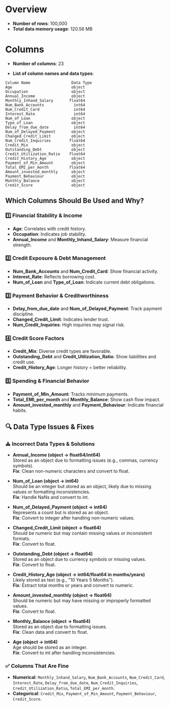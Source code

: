 
# Overview

- **Number of rows**: 100,000  
- **Total data memory usage**: 120.56 MB  

# Columns  

- **Number of columns**: 23  

- **List of column names and data types**:

```
Column Name                  Data Type
Age                          object
Occupation                   object
Annual_Income                object
Monthly_Inhand_Salary       float64
Num_Bank_Accounts             int64
Num_Credit_Card               int64
Interest_Rate                 int64
Num_of_Loan                  object
Type_of_Loan                 object
Delay_from_due_date           int64
Num_of_Delayed_Payment       object
Changed_Credit_Limit         object
Num_Credit_Inquiries        float64
Credit_Mix                   object
Outstanding_Debt             object
Credit_Utilization_Ratio    float64
Credit_History_Age           object
Payment_of_Min_Amount        object
Total_EMI_per_month         float64
Amount_invested_monthly      object
Payment_Behaviour            object
Monthly_Balance              object
Credit_Score                 object
```

## Which Columns Should Be Used and Why?

### 1️⃣ Financial Stability & Income  
- **Age**: Correlates with credit history.  
- **Occupation**: Indicates job stability.  
- **Annual_Income** and **Monthly_Inhand_Salary**: Measure financial strength.  

### 2️⃣ Credit Exposure & Debt Management  
- **Num_Bank_Accounts** and **Num_Credit_Card**: Show financial activity.  
- **Interest_Rate**: Reflects borrowing cost.  
- **Num_of_Loan** and **Type_of_Loan**: Indicate current debt obligations.  

### 3️⃣ Payment Behavior & Creditworthiness  
- **Delay_from_due_date** and **Num_of_Delayed_Payment**: Track payment discipline.  
- **Changed_Credit_Limit**: Indicates lender trust.  
- **Num_Credit_Inquiries**: High inquiries may signal risk.  

### 4️⃣ Credit Score Factors  
- **Credit_Mix**: Diverse credit types are favorable.  
- **Outstanding_Debt** and **Credit_Utilization_Ratio**: Show liabilities and credit use.  
- **Credit_History_Age**: Longer history = better reliability.  

### 5️⃣ Spending & Financial Behavior  
- **Payment_of_Min_Amount**: Tracks minimum payments.  
- **Total_EMI_per_month** and **Monthly_Balance**: Show cash flow impact.  
- **Amount_invested_monthly** and **Payment_Behaviour**: Indicate financial habits.  

## 🔍 Data Type Issues & Fixes  

### ⚠️ Incorrect Data Types & Solutions  

- **Annual_Income (object → float64/int64)**  
    Stored as an object due to formatting issues (e.g., commas, currency symbols).  
    **Fix**: Clean non-numeric characters and convert to float.  

- **Num_of_Loan (object → int64)**  
    Should be an integer but stored as an object, likely due to missing values or formatting inconsistencies.  
    **Fix**: Handle NaNs and convert to int.  

- **Num_of_Delayed_Payment (object → int64)**  
    Represents a count but is stored as an object.  
    **Fix**: Convert to integer after handling non-numeric values.  

- **Changed_Credit_Limit (object → float64)**  
    Should be numeric but may contain missing values or inconsistent formats.  
    **Fix**: Convert to float.  

- **Outstanding_Debt (object → float64)**  
    Stored as an object due to currency symbols or missing values.  
    **Fix**: Convert to float.  

- **Credit_History_Age (object → int64/float64 in months/years)**  
    Likely stored as text (e.g., "10 Years 5 Months").  
    **Fix**: Extract total months or years and convert to numeric.  

- **Amount_invested_monthly (object → float64)**  
    Should be numeric but may have missing or improperly formatted values.  
    **Fix**: Convert to float.  

- **Monthly_Balance (object → float64)**  
    Stored as an object due to formatting issues.  
    **Fix**: Clean data and convert to float.  

- **Age (object → int64)**  
    Age should be stored as an integer.  
    **Fix**: Convert to int after handling inconsistencies.  

### ✅ Columns That Are Fine  
- **Numerical**: `Monthly_Inhand_Salary`, `Num_Bank_Accounts`, `Num_Credit_Card`, `Interest_Rate`, `Delay_from_due_date`, `Num_Credit_Inquiries`, `Credit_Utilization_Ratio`, `Total_EMI_per_month`.  
- **Categorical**: `Credit_Mix`, `Payment_of_Min_Amount`, `Payment_Behaviour`, `Credit_Score`.  

